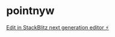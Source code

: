 # pointnyw

[Edit in StackBlitz next generation editor ⚡️](https://stackblitz.com/~/github.com/shinichismile/pointnyw)